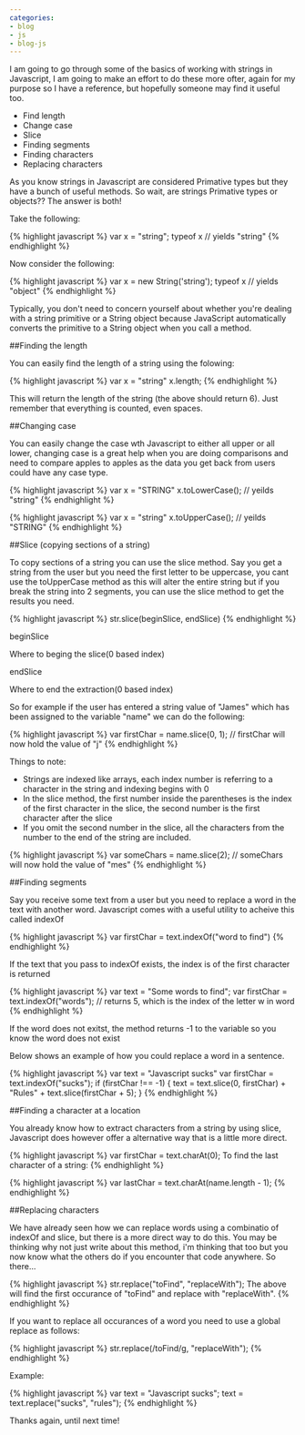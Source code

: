 ```yaml
---
categories:
- blog
- js
- blog-js
---
```


I am going to go through some of the basics of working with strings in Javascript, I am going to make an effort to do these more ofter, again for my purpose so I have a reference, but hopefully someone may find it useful too.

- Find length
- Change case
- Slice
- Finding segments
- Finding characters
- Replacing characters

As you know strings in Javascript are considered Primative types but they have a bunch of useful methods. So wait, are strings Primative types or objects?? The answer is both!

Take the following:

{% highlight javascript %}
var x = "string";
typeof x // yields "string"
{% endhighlight %}

Now consider the following:

{% highlight javascript %}
var x = new String('string');
typeof x // yields "object"
{% endhighlight %}

Typically, you don't need to concern yourself about whether you're dealing with a string primitive or a String object because JavaScript automatically converts the primitive to a String object when you call a method.

##Finding the length

You can easily find the length of a string using the folowing:

{% highlight javascript %}
var x = "string"
x.length;
{% endhighlight %}

This will return the length of the string (the above should return 6). Just remember that everything is counted, even spaces.

##Changing case

You can easily change the case wth Javascript to either all upper or all lower, changing case is a great help when you are doing comparisons and need to compare apples to apples as the data you get back from users could have any case type.

{% highlight javascript %}
var x = "STRING"
x.toLowerCase(); // yeilds "string"
{% endhighlight %}

{% highlight javascript %}
var x = "string"
x.toUpperCase(); // yeilds "STRING"
{% endhighlight %}

##Slice (copying sections of a string)

To copy sections of a string you can use the slice method. Say you get a string from the user but you need the first letter to be uppercase, you cant use the toUpperCase method as this will alter the entire string but if you break the string into 2 segments, you can use the slice method to get the results you need.

{% highlight javascript %}
str.slice(beginSlice, endSlice)
{% endhighlight %}

beginSlice

Where to beging the slice(0 based index)

endSlice

Where to end the extraction(0 based index)

So for example if the user has entered a string value of "James" which has been assigned to the variable "name" we can do the following:

{% highlight javascript %}
var firstChar = name.slice(0, 1);
// firstChar will now hold the value of "j"
{% endhighlight %}

Things to note:

- Strings are indexed like arrays, each index number is referring to a character in the string and indexing begins with 0
- In the slice method, the first number inside the parentheses is the index of the first character in the slice, the second number is the first character after the slice
- If you omit the second number in the slice, all the characters from the number to the end of the string are included.

{% highlight javascript %}
var someChars = name.slice(2);
// someChars will now hold the value of "mes"
{% endhighlight %}

##Finding segments

Say you receive some text from a user but you need to replace a word in the text with another word. Javascript comes with a useful utility to acheive this called indexOf

{% highlight javascript %}
var firstChar = text.indexOf("word to find")
{% endhighlight %}

If the text that you pass to indexOf exists, the index is of the first character is returned

{% highlight javascript %}
var text = "Some words to find";
var firstChar = text.indexOf("words"); // returns 5, which is the index of the letter w in word
{% endhighlight %}

If the word does not exitst, the method returns -1 to the variable so you know the word does not exist

Below shows an example of how you could replace a word in a sentence.

{% highlight javascript %}
var text = "Javascript sucks"
var firstChar = text.indexOf("sucks");
if (firstChar !== -1) {
  text = text.slice(0, firstChar) + "Rules" + text.slice(firstChar + 5);
}
{% endhighlight %}

##Finding a character at a location

You already know how to extract characters from a string by using slice, Javascript does however offer a alternative way that is a little more direct.

{% highlight javascript %}
var firstChar = text.charAt(0);
To find the last character of a string:
{% endhighlight %}

{% highlight javascript %}
var lastChar = text.charAt(name.length - 1);
{% endhighlight %}

##Replacing characters

We have already seen how we can replace words using a combinatio of indexOf and slice, but there is a more direct way to do this. You may be thinking why not just write about this method, i'm thinking that too but you now know what the others do if you encounter that code anywhere. So there...

{% highlight javascript %}
str.replace("toFind", "replaceWith");
The above will find the first occurance of "toFind" and replace with "replaceWith".
{% endhighlight %}

If you want to replace all occurances of a word you need to use a global replace as follows:

{% highlight javascript %}
str.replace(/toFind/g, "replaceWith");
{% endhighlight %}

Example:

{% highlight javascript %}
var text = "Javascript sucks";
text = text.replace("sucks", "rules");
{% endhighlight %}

Thanks again, until next time!





